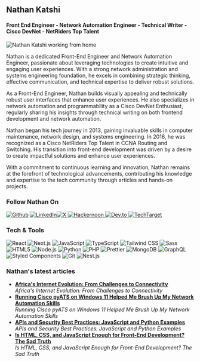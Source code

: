 ## Nathan Katshi

#### Front End Engineer - Network Automation Engineer - Technical Writer - Cisco DevNet - NetRiders Top Talent 

<img src="https://i.ibb.co/BwdP2wp/githubanner-Copy.jpg" alt="Nathan Katshi working from home" border="0">

Nathan is a dedicated Front-End Engineer and Network Automation Engineer, passionate about leveraging technologies to create intuitive and engaging user experiences. With a strong network administration and systems engineering foundation, he excels in combining strategic thinking, effective communication, and technical expertise to deliver robust solutions.

As a Front-End Engineer, Nathan builds visually appealing and technically robust user interfaces that enhance user experiences. He also specializes in network automation and programmability as a Cisco DevNet Enthusiast, regularly sharing his insights through technical writing on both frontend development and network automation.

Nathan began his tech journey in 2013, gaining invaluable skills in computer maintenance, network design, and systems engineering. In 2016, he was recognized as a Cisco NetRiders Top Talent in CCNA Routing and Switching. His transition into front-end development was driven by a desire to create impactful solutions and enhance user experiences.

With a commitment to continuous learning and innovation, Nathan remains at the forefront of technological advancements, contributing his knowledge and expertise to the tech community through articles and hands-on projects.

<h3>Follow Nathan On</h3>
<p><a href="https://github.com/iam-inath" target="_blank"><img alt="Github" src="https://img.shields.io/badge/GitHub-%2312100E.svg?&style=for-the-badge&logo=Github&logoColor=white" /></a> </a> <a href="https://www.linkedin.com/in/iam-inath/" target="_blank"><img alt="LinkedIn" src="https://img.shields.io/badge/linkedin-%230077B5.svg?&style=for-the-badge&logo=linkedin&logoColor=white" /></a><a href="https://x.com/katshidev" target="_blank"><img alt="X" src="https://img.shields.io/badge/X-%2312100E.svg?&style=for-the-badge&logo=x&logoColor=white" />
 <a href="https://hackernoon/@katshidev" target="_blank"><img alt="Hackernoon" src="https://img.shields.io/badge/hackernoon-00BB00.svg?&style=for-the-badge&logo=hackernoon&logoColor=white" />  <a href="https://dev.to/katshidev" target="_blank"><img alt="Dev.to" src="https://img.shields.io/badge/dev.to-0A0A0A.svg?&style=for-the-badge&logo=dev.to&logoColor=white" /> <img alt="TechTarget" src="https://img.shields.io/badge/TechTarget-005177.svg?&style=for-the-badge&logo=TechTarget&logoColor=white" /></a></a></a></a></p>

<h3>Tech & Tools</h3>
<p>
  <img alt="React" src="https://img.shields.io/badge/-React-45b8d8?style=flat-square&logo=react&logoColor=white" />
  <img alt="Next.js" src="https://img.shields.io/badge/-Next.js-000000?style=flat-square&logo=nextdotjs&logoColor=white" />
  <img alt="JavaScript" src="https://img.shields.io/badge/-JavaScript-F7DF1E?style=flat-square&logo=javascript&logoColor=black" />
  <img alt="TypeScript" src="https://img.shields.io/badge/-TypeScript-007ACC?style=flat-square&logo=typescript&logoColor=white" />
  <img alt="Tailwind CSS" src="https://img.shields.io/badge/-Tailwind%20CSS-00BB00.svg?&style=flat-square&logo=tailwindcss&logoColor=white" />
  <img alt="Sass" src="https://img.shields.io/badge/-Sass-CC6699?style=flat-square&logo=sass&logoColor=white" />
  <img alt="HTML5" src="https://img.shields.io/badge/-HTML5-E34F26?style=flat-square&logo=html5&logoColor=white" />
  <img alt="Node.js" src="https://img.shields.io/badge/-Node.js-43853d?style=flat-square&logo=node.js&logoColor=white" />
  <img alt="Python" src="https://img.shields.io/badge/-Python-3776AB?style=flat-square&logo=python&logoColor=white" />
  <img alt="PHP" src="https://img.shields.io/badge/-PHP-777BB4?style=flat-square&logo=php&logoColor=white" />
  <img alt="Prettier" src="https://img.shields.io/badge/-Prettier-F7B93E?style=flat-square&logo=prettier&logoColor=white" />
  <img alt="MongoDB" src="https://img.shields.io/badge/-MongoDB-13aa52?style=flat-square&logo=mongodb&logoColor=white" />
  <img alt="GraphQL" src="https://img.shields.io/badge/-GraphQL-E10098?style=flat-square&logo=graphql&logoColor=white" />
  <img alt="Styled Components" src="https://img.shields.io/badge/-Styled_Components-db7092?style=flat-square&logo=styled-components&logoColor=white" />
  <img alt="Git" src="https://img.shields.io/badge/-Git-F05032?style=flat-square&logo=git&logoColor=white" />
  <img alt="Nest.js" src="https://img.shields.io/badge/-Nest.js-ea2845?style=flat-square&logo=nestjs&logoColor=white" />
</p>

<h3>Nathan's latest articles</h3>
<ul>
  <li>
    <a href="https://hackernoon.com/africas-internet-evolution-from-challenges-to-connectivity">
      <b>Africa's Internet Evolution: From Challenges to Connectivity</b>
    </a><br/>
    <i>Africa's Internet Evolution: From Challenges to Connectivity</i>
  </li>
  <li>
    <a href="https://hackernoon.com/running-cisco-pyats-on-windows-11-really-helped-me-brush-up-my-python-fundamentals">
      <b>Running Cisco pyATS on Windows 11 Helped Me Brush Up My Network Automation Skills</b>
    </a><br/>
    <i>Running Cisco pyATS on Windows 11 Helped Me Brush Up My Network Automation Skills</i>
  </li>
  <li>
    <a href="https://dev.to/katshidev/apis-and-security-best-practices-javascript-and-python-examples-40ki">
      <b>APIs and Security Best Practices: JavaScript and Python Examples</b>
    </a><br/>
    <i>APIs and Security Best Practices: JavaScript and Python Examples</i>
  </li>
  <li>
    <a href="https://hackernoon.com/is-html-css-and-javascript-enough-for-front-end-development-the-sad-truth">
      <b>Is HTML, CSS, and JavaScript Enough for Front-End Development? The Sad Truth</b>
    </a><br/>
    <i>Is HTML, CSS, and JavaScript Enough for Front-End Development? The Sad Truth</i>
  </li>
</ul>
